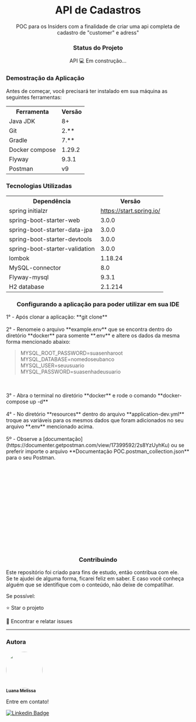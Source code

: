<h1 align="center">API de Cadastros</h1>
<p align="center">POC para os Insiders com a finalidade de criar uma api completa de cadastro de "customer" e adress"</p>

<h3 align="center">Status do Projeto</h3>
<p align="center"> API 💻 Em construção... </p>

<h3>Demostração da Aplicação</h3>
<p>Antes de começar, você precisará ter instalado em sua máquina as seguintes ferramentas:</p>
<table>
<tr>
	<th>Ferramenta</th>
	<th>Versão</th>
</tr>
<tr>
	<td>Java JDK</td>
	<td>8+</td>
</tr>
<tr>
	<td>Git</td>
	<td>2.**</td>
</tr>
<tr>
	<td>Gradle</td>
	<td>7.**</td>
</tr>
<tr>
	<td>Docker compose</td>
	<td>1.29.2</td>
</tr>
<tr>
	<td>Flyway</td>
	<td>9.3.1</td>
</tr>
<tr>
	<td>Postman</td>
	<td>v9</td>
</tr>
</table>

<h3>Tecnologias Utilizadas</h3>

<table>
<tr>
	<th>Dependência</th>
	<th>Versão</th>
</tr>
<tr>
	<td>spring initialzr</td>
	<td><a href="https://start.spring.io/">https://start.spring.io/</a></td>
</tr>
<tr>
	<td>spring-boot-starter-web</td>
	<td>3.0.0</td>
</tr>
<tr>
	<td>spring-boot-starter-data-jpa</td>
	<td>3.0.0</td>
</tr>
<tr>
	<td>spring-boot-starter-devtools</td>
	<td>3.0.0</td>
</tr>
<tr>
	<td>spring-boot-starter-validation</td>
	<td>3.0.0</td>
</tr>
<tr>
	<td>lombok</td>
	<td>1.18.24</td>
</tr>
<tr>
	<td>MySQL-connector</td>
	<td>8.0</td>
</tr>
<tr>
	<td>Flyway-mysql</td>
	<td>9.3.1</td>
</tr>
<tr>
	<td>H2 database</td>
	<td>2.1.214</td>
</tr>
</table>

<h3 align="center" >Configurando a aplicação para poder utilizar em sua IDE</h3>
1° - Após clonar a aplicação: **git clone**
<br>
<br>2° - Renomeie o arquivo **example.env** que se encontra dentro do diretório **docker** para somente **.env** e altere os dados da mesma forma mencionado abaixo:
 
>MYSQL_ROOT_PASSWORD=suasenharoot <br>
>MYSQL_DATABASE=nomedoseubanco <br>
>MYSQL_USER=seuusuario <br>
>MYSQL_PASSWORD=suasenhadeusuario <br>
 
<br>
<br>3° - Abra o terminal no diretório **docker** e rode o comando **docker-compose up -d**
<br>
<br>4° - No diretório **resources** dentro do arquivo **application-dev.yml** troque as variáveis para os mesmos dados que foram adicionados no seu arquivo **.env** mencionado acima.
<br>
<br>5º - Observe a [documentação](https://documenter.getpostman.com/view/17399592/2s8YzUyhKu) ou se preferir importe o arquivo **Documentação POC.postman_collection.json** para o seu Postman.
<br>
<br>
<br>
<br>
<br>
<br>
<br>
<br>
<br>
<br>
<br>
<br>
<br>
<br>
<br>

<h3 align="center" >Contribuindo</h3>

Este repositório foi criado para fins de estudo, então contribua com ele.<br>
Se te ajudei de alguma forma, ficarei feliz em saber. E caso você conheça alguém que se identifique com o conteúdo, não deixe de compatilhar.

Se possível:

⭐️  Star o projeto

🐛 Encontrar e relatar issues

<hr>

<h3>Autora</h3>


 <img style="border-radius: 50%;" src="https://avatars.githubusercontent.com/u/79280706?v=4" width="100px;" alt=""/>
 <br />
 <sub><b>Luana Melissa</b></sub>

Entre em contato!

[![Linkedin Badge](https://img.shields.io/badge/-Luana-blue?style=flat-square&logo=Linkedin&logoColor=white&link=https://www.linkedin.com/in/luana-m-473208207/)](https://www.linkedin.com/in/luanamelissaprogrammer/)